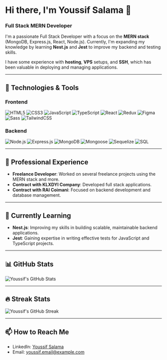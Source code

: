 # Hi there, I'm Youssif Salama 👋

### Full Stack MERN Developer

I'm a passionate Full Stack Developer with a focus on the **MERN stack** (MongoDB, Express.js, React, Node.js). Currently, I'm expanding my knowledge by learning **Nest.js** and **Jest** to improve my backend and testing skills.

I have some experience with **hosting**, **VPS** setups, and **SSH**, which has been valuable in deploying and managing applications.

---

## 🔧 Technologies & Tools

### Frontend
![HTML5](https://img.shields.io/badge/HTML5-orange?style=for-the-badge&logo=html5&logoColor=white)
![CSS3](https://img.shields.io/badge/CSS3-blue?style=for-the-badge&logo=css3&logoColor=white)
![JavaScript](https://img.shields.io/badge/JavaScript-yellow?style=for-the-badge&logo=javascript&logoColor=white)
![TypeScript](https://img.shields.io/badge/TypeScript-007ACC?style=for-the-badge&logo=typescript&logoColor=white)
![React](https://img.shields.io/badge/React-61DAFB?style=for-the-badge&logo=react&logoColor=white)
![Redux](https://img.shields.io/badge/Redux-764ABC?style=for-the-badge&logo=redux&logoColor=white)
![Figma](https://img.shields.io/badge/Figma-FF7262?style=for-the-badge&logo=figma&logoColor=white)
![Sass](https://img.shields.io/badge/Sass-CC6699?style=for-the-badge&logo=sass&logoColor=white)
![TailwindCSS](https://img.shields.io/badge/TailwindCSS-38B2AC?style=for-the-badge&logo=tailwind-css&logoColor=white)

### Backend
![Node.js](https://img.shields.io/badge/Node.js-339933?style=for-the-badge&logo=node-dot-js&logoColor=white)
![Express.js](https://img.shields.io/badge/Express.js-000000?style=for-the-badge&logo=express&logoColor=white)
![MongoDB](https://img.shields.io/badge/MongoDB-47A248?style=for-the-badge&logo=mongodb&logoColor=white)
![Mongoose](https://img.shields.io/badge/Mongoose-880000?style=for-the-badge&logo=mongoose&logoColor=white)
![Sequelize](https://img.shields.io/badge/Sequelize-52B0E7?style=for-the-badge&logo=sequelize&logoColor=white)
![SQL](https://img.shields.io/badge/SQL-003B57?style=for-the-badge&logo=postgresql&logoColor=white)

---

## 💼 Professional Experience
- **Freelance Developer**: Worked on several freelance projects using the MERN stack and more.
- **Contract with KLXDYI Company**: Developed full stack applications.
- **Contract with RAI Coimani**: Focused on backend development and database management.

---

## 📖 Currently Learning
- **Nest.js**: Improving my skills in building scalable, maintainable backend applications.
- **Jest**: Gaining expertise in writing effective tests for JavaScript and TypeScript projects.

---

## 📊 GitHub Stats
![Youssif's GitHub Stats](https://github-readme-stats.vercel.app/api?username=youssif0001&show_icons=true&theme=radical)

---

## 🔥 Streak Stats
![Youssif's GitHub Streak](https://streak-stats.demolab.com?user=youssif0001&theme=radical)

---

## 📫 How to Reach Me
- LinkedIn: [Youssif Salama](https://www.linkedin.com/in/youssif-salama)
- Email: [youssif.email@example.com](mailto:youssif.email@example.com)

